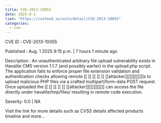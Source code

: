 ```yaml
---
title: CVE-2013-10055
date: 2025-8-1
lien: "https://cvefeed.io/vuln/detail/CVE-2013-10055"
categories:
  - cve
---
```


CVE ID : CVE-2013-10055

Published :  Aug. 1
2025
9:15 p.m. | 7 hours
1 minute ago

Description : An unauthenticated arbitrary file upload vulnerability exists in Havalite CMS version 1.1.7 (and possibly earlier) in the upload.php script. The application fails to enforce proper file extension validation and authentication checks
allowing remote  [[ [[ [[ [[ [[ [[attacker]]]]]]]]]]]]s to upload malicious PHP files via a crafted multipart/form-data POST request. Once uploaded
the  [[ [[ [[ [[ [[ [[attacker]]]]]]]]]]]] can access the file directly under havalite/tmp/files/
resulting in remote code execution.

Severity: 0.0 | NA

Visit the link for more details
such as CVSS details
affected products
timeline
and more...
